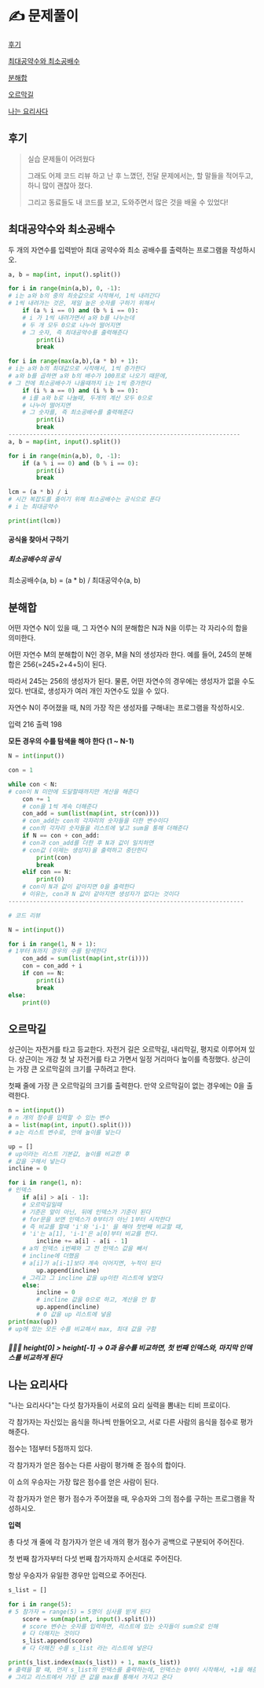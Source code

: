 # ✍️ 문제풀이

[후기](#후기)

[최대공약수와 최소공배수](#최대공약수와-최소공배수)

[분해합](#분해합)

[오르막길](#오르막길)

[나는 요리사다](#나는-요리사다)



## 후기

> 실습 문제들이 어려웠다
>
> 그래도 어제 코드 리뷰 하고 난 후 느꼈던, 전달 문제에서는, 할 말들을 적어두고, 하니 많이 괜찮아 졌다.
>
> 그리고 동료들도 내 코드를 보고, 도와주면서 많은 것을 배울 수 있었다!





## 최대공약수와 최소공배수

두 개의 자연수를 입력받아 최대 공약수와 최소 공배수를 출력하는 프로그램을 작성하시오.

```python
a, b = map(int, input().split())

for i in range(min(a,b), 0, -1):
# i는 a와 b의 중의 최솟값으로 시작해서, 1씩 내려간다
# 1씩 내려가는 것은, 제일 높은 숫자를 구하기 위해서
    if (a % i == 0) and (b % i == 0):
    # i 가 1씩 내려가면서 a와 b를 나누는데
    # 두 개 모두 0으로 나누어 떨어지면
    # 그 숫자, 즉 최대공약수를 출력해준다
        print(i)
        break

for i in range(max(a,b),(a * b) + 1):
# i는 a와 b의 최대값으로 시작해서, 1씩 증가한다
# a와 b를 곱하면 a와 b의 배수가 100프로 나오기 때문에,
# 그 전에 최소공배수가 나올때까지 i는 1씩 증가한다
    if (i % a == 0) and (i % b == 0):
    # i를 a와 b로 나눌때, 두개의 계산 모두 0으로
    # 나누어 떨어지면
    # 그 숫자를, 즉 최소공배수를 출력해준다
        print(i)
        break
------------------------------------------------------------------
a, b = map(int, input().split())

for i in range(min(a,b), 0, -1):
    if (a % i == 0) and (b % i == 0):
        print(i)
        break

lcm = (a * b) / i
# 시간 복잡도를 줄이기 위해 최소공배수는 공식으로 푼다
# i 는 최대공약수

print(int(lcm))    
```

#### 공식을 찾아서 구하기

##### 최소공배수의 공식

최소공배수(a, b) = (a * b) / 최대공약수(a, b) 



## 분해합

어떤 자연수 N이 있을 때, 그 자연수 N의 분해합은 N과 N을 이루는 각 자리수의 합을 의미한다. 

어떤 자연수 M의 분해합이 N인 경우, M을 N의 생성자라 한다. 예를 들어, 245의 분해합은 256(=245+2+4+5)이 된다. 

따라서 245는 256의 생성자가 된다. 물론, 어떤 자연수의 경우에는 생성자가 없을 수도 있다. 반대로, 생성자가 여러 개인 자연수도 있을 수 있다.

자연수 N이 주어졌을 때, N의 가장 작은 생성자를 구해내는 프로그램을 작성하시오.

입력 216   출력 198

**모든 경우의 수를 탐색을 해야 한다 (1 ~ N-1)**

```python
N = int(input())

con = 1

while con < N:
# con이 N 미만에 도달할때까지만 계산을 해준다
    con += 1
    # con을 1씩 계속 더해준다
    con_add = sum(list(map(int, str(con))))
    # con_add는 con의 각자리의 숫자들을 더한 변수이다
    # con의 각자리 숫자들을 리스트에 넣고 sum을 통해 더해준다
    if N == con + con_add:
    # con과 con_add를 더한 후 N과 값이 일치하면
    # con값 (이제는 생성자)을 출력하고 중단한다
        print(con)
        break
    elif con == N:
        print(0)
	# con이 N과 값이 같아지면 0을 출력한다
    # 이유는, con과 N 값이 같아지면 생성자가 없다는 것이다
-------------------------------------------------------------------

# 코드 리뷰

N = int(input())

for i in range(1, N + 1):
# 1부터 N까지 경우의 수를 탐색한다
    con_add = sum(list(map(int,str(i))))
    con = con_add + i
    if con == N:
        print(i)
        break
else:
    print(0)
```







## 오르막길

상근이는 자전거를 타고 등교한다. 자전거 길은 오르막길, 내리막길, 평지로 이루어져 있다. 상근이는 개강 첫 날 자전거를 타고 가면서 일정 거리마다 높이를 측정했다. 상근이는 가장 큰 오르막길의 크기를 구하려고 한다.

첫째 줄에 가장 큰 오르막길의 크기를 출력한다. 만약 오르막길이 없는 경우에는 0을 출력한다.

 ```python
 n = int(input())
 # n 개의 정수를 입력할 수 있는 변수
 a = list(map(int, input().split()))
 # a는 리스트 변수로, 안에 높이를 넣는다
 
 up = []
 # up이라는 리스트 기본값, 높이를 비교한 후
 # 값을 구해서 넣는다
 incline = 0
 
 for i in range(1, n):
 # 인덱스
     if a[i] > a[i - 1]:
     # 오르막길일때
     # 기준은 앞이 아닌, 뒤에 인덱스가 기준이 된다
     # for문을 보면 인덱스가 0부터가 아닌 1부터 시작한다
     # 즉 비교를 할때 'i'와 'i-1' 을 해야 첫번째 비교할 때,
     # 'i'는 a[1], 'i-1'은 a[0]부터 비교를 한다.
         incline += a[i] - a[i - 1]
     # a의 인덱스 i번째와 그 전 인덱스 값을 빼서
     # incline에 더했음
     # a[i]가 a[i-1]보다 계속 이어지면, 누적이 된다
         up.append(incline)
     # 그리고 그 incline 값을 up이란 리스트에 넣었다
     else:
         incline = 0
         # incline 값을 0으로 하고, 계산을 안 함
         up.append(incline)
         # 0 값을 up 리스트에 넣음
 print(max(up))
 # up에 있는 모든 수를 비교해서 max, 최대 값을 구함
 ```

##### 🚨🚨🚨 height[0] > height[-1] → 0과 음수를 비교하면, 첫 번째 인덱스와, 마지막 인덱스를 비교하게 된다



## 나는 요리사다

"나는 요리사다"는 다섯 참가자들이 서로의 요리 실력을 뽐내는 티비 프로이다. 

각 참가자는 자신있는 음식을 하나씩 만들어오고, 서로 다른 사람의 음식을 점수로 평가해준다. 

점수는 1점부터 5점까지 있다.

각 참가자가 얻은 점수는 다른 사람이 평가해 준 점수의 합이다. 

이 쇼의 우승자는 가장 많은 점수를 얻은 사람이 된다.

각 참가자가 얻은 평가 점수가 주어졌을 때, 우승자와 그의 점수를 구하는 프로그램을 작성하시오.

**입력**

총 다섯 개 줄에 각 참가자가 얻은 네 개의 평가 점수가 공백으로 구분되어 주어진다. 

첫 번째 참가자부터 다섯 번째 참가자까지 순서대로 주어진다. 

항상 우승자가 유일한 경우만 입력으로 주어진다.

```python
s_list = []

for i in range(5):
# 5 참가자 = range(5) = 5명이 심사를 받게 된다
    score = sum(map(int, input().split()))
    # score 변수는 숫자를 입력하면, 리스트에 있는 숫자들이 sum으로 인해
    # 다 더해지는 것이다
    s_list.append(score)
    # 다 더해진 수를 s_list 라는 리스트에 넣은다

print(s_list.index(max(s_list)) + 1, max(s_list))
# 출력을 할 때, 먼저 s_list의 인덱스를 출력하는데, 인덱스는 0부터 시작해서, +1을 해준다
# 그리고 리스트에서 가장 큰 값을 max를 통해서 가지고 온다
```

